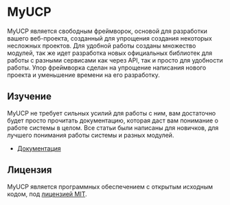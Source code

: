 # MyUCP
MyUCP является свободным фреймворок, основой для разработки вашего веб-проекта,
созданный для упрощения создания некоторых несложных проектов. Для удобной работы
созданы множество модулей, так же идет разработка новых официальных библиотек для работы
с разными сервисами как через API, так и просто для удобности работы. Упор фреймворка сделан
на упрощение написания нового проекта и уменьшение времени на его разработку. 

## Изучение
MyUCP не требует сильных усилий для работы с ним, вам достаточно будет просто прочитать
документацию, которая даст вам понимание о работе системы в целом. Все статьи были написаны
для новичков, для лучшего понимания работы системы и разных модулей.

- [Документация](https://myucp.ru/docs)

## Лицензия

MyUCP является программных обеспечением с открытым исходным кодом, под [лицензией MIT](https://opensource.org/licenses/MIT).